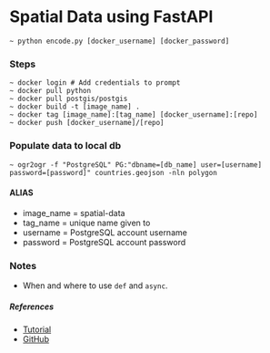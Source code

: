 # Spatial Data using FastAPI

```
~ python encode.py [docker_username] [docker_password]

```

### Steps

```
~ docker login # Add credentials to prompt
~ docker pull python
~ docker pull postgis/postgis
~ docker build -t [image_name] .
~ docker tag [image_name]:[tag_name] [docker_username]:[repo]
~ docker push [docker_username]/[repo]
```

### Populate data to local db

```
~ ogr2ogr -f "PostgreSQL" PG:"dbname=[db_name] user=[username] password=[password]" countries.geojson -nln polygon
```

#### ALIAS

- image_name = spatial-data
- tag_name = unique name given to
- username = PostgreSQL account username
- password = PostgreSQL account password

### Notes

- When and where to use `def` and `async`.

##### References
 - [Tutorial](https://www.fastapitutorial.com/)
 - [GitHub](https://github.com/nofoobar/JobBoard-Fastapi/blob/main/backend/tests/conftest.py)
